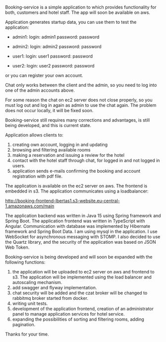 Booking-service is a simple application to which provides functionality 
for both, customers and hotel staff. The app will soon be available on aws.

Application generates startup data, you can use them to test the application:
- admin1: 
   login: admin1
   password: password

- admin2:
  login: admin2
  password: password

- user1:
  login: user1
  password: password

- user2:
  login: user2
  password: password 

or you can register your own account.

Chat only works between the client and the admin, so you need to log into one 
of the admin accounts above.

For some reason the chat on ec2 server does not close properly, so you must log out 
and log in again as admin to use the chat again. The problem does not occur locally, 
it will be fixed soon.

Booking-service still requires many corrections and advantages, is still being developed, 
and this is current state.

Application allows clients to: 
1) creating own account, logging in and updating
2) browsing and filtering available rooms
3) making a reservation and issuing a review for the hotel
4) contact with the hotel staff through chat, for logged in and not logged in users.
5) application sends e-mails confirming the booking and account registration with pdf file. 

The application is available on the ec2 server on aws. The frontend is embedded in s3. 
The application communicates using a loadbalancer:

http://booking-frontend-lbertas1.s3-website.eu-central-1.amazonaws.com/main

The application backend was written in Java 15 using Spring framework and Spring Boot.
The application frontend was written in TypeScript with Angular.
Communication with database was implemented by Hibernate framework and Spring Boot Data.
I am using mysql in the application.
I use WebSocket for asynchronous messaging with STOMP. 
I also decided to use the Quartz library, and the security of the 
application was based on JSON Web Token.

Booking-service is being developed and will soon be expanded with the following functions:
1) the application will be uploaded to ec2 server on aws and frontend to s3. 
   The application will be implemented using the load balancer and autoscaling mechanism.
2) add swagger and flyway implementation.
3) chat security will be added and the czat broker will be 
   changed to rabbitmq broker started from docker.
4) writing unit tests.
5) development of the application frontend, creation of an administrator 
   panel to manage application services for hotel service.
6) expanding the possibilities of sorting and filtering rooms, adding pagination.

Thanks for your time.